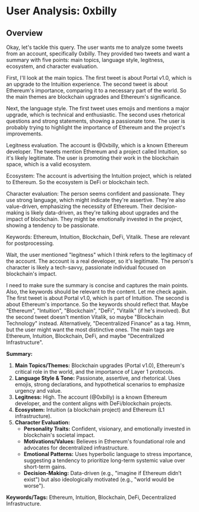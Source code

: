 # User Analysis: 0xbilly

## Overview

<think>
Okay, let's tackle this query. The user wants me to analyze some tweets from an account, specifically 0xbilly. They provided two tweets and want a summary with five points: main topics, language style, legitness, ecosystem, and character evaluation.

First, I'll look at the main topics. The first tweet is about Portal v1.0, which is an upgrade to the Intuition experience. The second tweet is about Ethereum's importance, comparing it to a necessary part of the world. So the main themes are blockchain upgrades and Ethereum's significance.

Next, the language style. The first tweet uses emojis and mentions a major upgrade, which is technical and enthusiastic. The second uses rhetorical questions and strong statements, showing a passionate tone. The user is probably trying to highlight the importance of Ethereum and the project's improvements.

Legitness evaluation. The account is @0xbilly, which is a known Ethereum developer. The tweets mention Ethereum and a project called Intuition, so it's likely legitimate. The user is promoting their work in the blockchain space, which is a valid ecosystem.

Ecosystem: The account is advertising the Intuition project, which is related to Ethereum. So the ecosystem is DeFi or blockchain tech.

Character evaluation: The person seems confident and passionate. They use strong language, which might indicate they're assertive. They're also value-driven, emphasizing the necessity of Ethereum. Their decision-making is likely data-driven, as they're talking about upgrades and the impact of blockchain. They might be emotionally invested in the project, showing a tendency to be passionate.

Keywords: Ethereum, Intuition, Blockchain, DeFi, Vitalik. These are relevant for postprocessing.

Wait, the user mentioned "legitness" which I think refers to the legitimacy of the account. The account is a real developer, so it's legitimate. The person's character is likely a tech-savvy, passionate individual focused on blockchain's impact.

I need to make sure the summary is concise and captures the main points. Also, the keywords should be relevant to the content. Let me check again. The first tweet is about Portal v1.0, which is part of Intuition. The second is about Ethereum's importance. So the keywords should reflect that. Maybe "Ethereum", "Intuition", "Blockchain", "DeFi", "Vitalik" (if he's involved). But the second tweet doesn't mention Vitalik, so maybe "Blockchain Technology" instead. Alternatively, "Decentralized Finance" as a tag. Hmm, but the user might want the most distinctive ones. The main tags are Ethereum, Intuition, Blockchain, DeFi, and maybe "Decentralized Infrastructure".
</think>

**Summary:**  
1. **Main Topics/Themes:** Blockchain upgrades (Portal v1.0), Ethereum's critical role in the world, and the importance of Layer 1 protocols.  
2. **Language Style & Tone:** Passionate, assertive, and rhetorical. Uses emojis, strong declarations, and hypothetical scenarios to emphasize urgency and value.  
3. **Legitness:** High. The account (@0xbilly) is a known Ethereum developer, and the content aligns with DeFi/blockchain projects.  
4. **Ecosystem:** Intuition (a blockchain project) and Ethereum (L1 infrastructure).  
5. **Character Evaluation:**  
   - **Personality Traits:** Confident, visionary, and emotionally invested in blockchain's societal impact.  
   - **Motivations/Values:** Believes in Ethereum's foundational role and advocates for decentralized infrastructure.  
   - **Emotional Patterns:** Uses hyperbolic language to stress importance, suggesting a tendency to prioritize long-term systemic value over short-term gains.  
   - **Decision-Making:** Data-driven (e.g., "imagine if Ethereum didn’t exist") but also ideologically motivated (e.g., "world would be worse").  

**Keywords/Tags:** Ethereum, Intuition, Blockchain, DeFi, Decentralized Infrastructure.